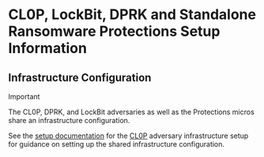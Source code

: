 # CL0P, LockBit, DPRK and Standalone Ransomware Protections Setup Information

## Infrastructure Configuration

> [!IMPORTANT]
> The CL0P, DPRK, and LockBit adversaries as well as the Protections micros share an infrastructure configuration.
>
> See the [setup documentation](../../../../cl0p/Resources/setup/README.md) for the [CL0P](../../../../cl0p/Resources/setup/README.md) adversary infrastructure setup for guidance on setting up the shared infrastructure configuration.

